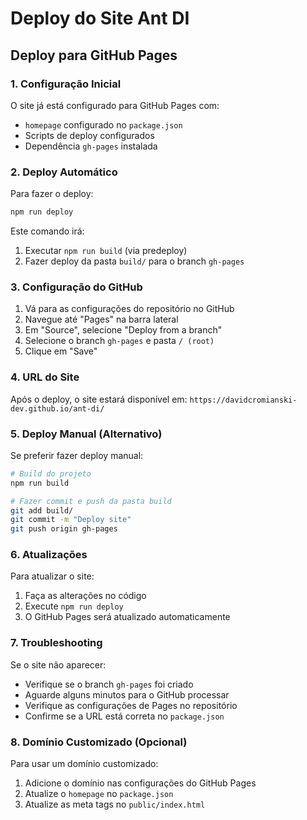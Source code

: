 # Deploy do Site Ant DI

## Deploy para GitHub Pages

### 1. Configuração Inicial

O site já está configurado para GitHub Pages com:
- `homepage` configurado no `package.json`
- Scripts de deploy configurados
- Dependência `gh-pages` instalada

### 2. Deploy Automático

Para fazer o deploy:

```bash
npm run deploy
```

Este comando irá:
1. Executar `npm run build` (via predeploy)
2. Fazer deploy da pasta `build/` para o branch `gh-pages`

### 3. Configuração do GitHub

1. Vá para as configurações do repositório no GitHub
2. Navegue até "Pages" na barra lateral
3. Em "Source", selecione "Deploy from a branch"
4. Selecione o branch `gh-pages` e pasta `/ (root)`
5. Clique em "Save"

### 4. URL do Site

Após o deploy, o site estará disponível em:
`https://davidcromianski-dev.github.io/ant-di/`

### 5. Deploy Manual (Alternativo)

Se preferir fazer deploy manual:

```bash
# Build do projeto
npm run build

# Fazer commit e push da pasta build
git add build/
git commit -m "Deploy site"
git push origin gh-pages
```

### 6. Atualizações

Para atualizar o site:
1. Faça as alterações no código
2. Execute `npm run deploy`
3. O GitHub Pages será atualizado automaticamente

### 7. Troubleshooting

Se o site não aparecer:
- Verifique se o branch `gh-pages` foi criado
- Aguarde alguns minutos para o GitHub processar
- Verifique as configurações de Pages no repositório
- Confirme se a URL está correta no `package.json`

### 8. Domínio Customizado (Opcional)

Para usar um domínio customizado:
1. Adicione o domínio nas configurações do GitHub Pages
2. Atualize o `homepage` no `package.json`
3. Atualize as meta tags no `public/index.html` 